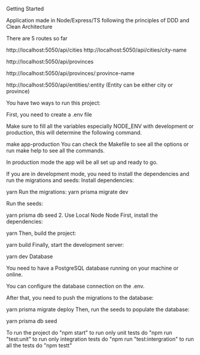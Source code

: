Getting Started


Application made in Node/Express/TS following the principles of DDD and Clean Architecture

There are 5 routes so far

http://localhost:5050/api/cities
http://localhost:5050/api/cities/city-name

http://localhost:5050/api/provinces

http://localhost:5050/api/provinces/:province-name

http://localhost:5050/api/entities/:entity  (Entity can be either city or province)

You have two ways to run this project:

First, you need to create a .env file

Make sure to fill all the variables especially NODE_ENV with development or production, this will determine the following command.

make app-production
You can check the Makefile to see all the options or run make help to see all the commands.

In production mode the app will be all set up and ready to go.

If you are in development mode, you need to install the dependencies and run the migrations and seeds:
Install dependencies:

yarn
Run the migrations:
yarn prisma migrate dev

Run the seeds:

yarn prisma db seed
2. Use Local Node
Node
First, install the dependencies:

yarn
Then, build the project:

yarn build
Finally, start the development server:

yarn dev
Database

You need to have a PostgreSQL database running on your machine or online.

You can configure the database connection on the .env.

After that, you need to push the migrations to the database:

yarn prisma migrate deploy
Then, run the seeds to populate the database:

yarn prisma db seed

To run the project do "npm start"
to run only unit tests do "npm run "test:unit"
to run only integration tests do "npm run "test:intergration"
to run all the tests do "npm testt"
